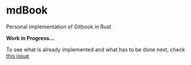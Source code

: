# mdBook

Personal implementation of Gitbook in Rust

**Work in Progress...**

To see what is already implemented and what has to be done next, check [this issue](../../issues/1)
